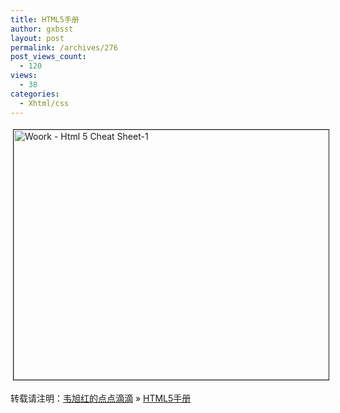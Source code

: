 ```yaml
---
title: HTML5手册
author: gxbsst
layout: post
permalink: /archives/276
post_views_count:
  - 120
views:
  - 38
categories:
  - Xhtml/css
---
```

<a href="http://www.weixuhong.com/content/uploads/2009/09/WOORK-HTML-5-Cheat-Sheet-1.jpg" onclick="window.open('http://www.weixuhong.com/content/uploads/2009/09/WOORK-HTML-5-Cheat-Sheet-1.jpg','popup','width=4961,height=3508,scrollbars=no,resizable=yes,toolbar=no,directories=no,location=no,menubar=no,status=yes,left=0,top=0');return false"><img src="http://www.weixuhong.com/content/uploads/2009/09/WOORK-HTML-5-Cheat-Sheet-1-tm.jpg" height="400" width="565" border="1" hspace="4" vspace="4" alt="Woork - Html 5 Cheat Sheet-1" /></a>

转载请注明：[韦旭红的点点滴滴][1] &raquo; [HTML5手册][2]

 [1]: http://www.weixuhong.com
 [2]: http://www.weixuhong.com/archives/276